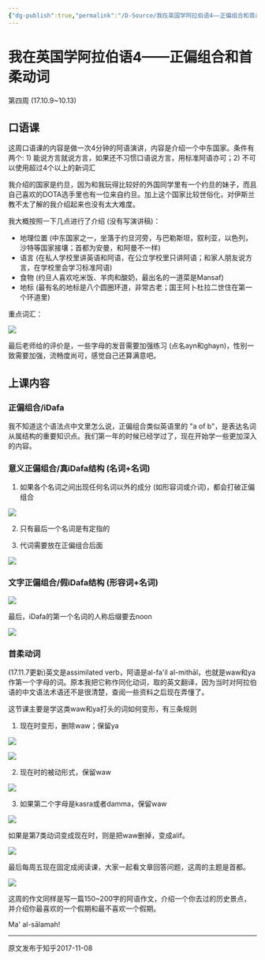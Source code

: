 ```yaml
---
{"dg-publish":true,"permalink":"/D-Source/我在英国学阿拉伯语4——正偏组合和首柔动词/","created":"2024-01-28T21:22:36.785+08:00","updated":"2024-01-28T21:46:03.673+08:00"}
---
```


# 我在英国学阿拉伯语4——正偏组合和首柔动词

第四周 (17.10.9~10.13)

## 口语课

这周口语课的内容是做一次4分钟的阿语演讲，内容是介绍一个中东国家。条件有两个: 1) 能说方言就说方言，如果还不习惯口语说方言，用标准阿语亦可；2) 不可以使用超过4个以上的新词汇


我介绍的国家是约旦，因为和我玩得比较好的外国同学里有一个约旦的妹子，而且自己喜欢的DOTA选手里也有一位来自约旦。加上这个国家比较世俗化，对伊斯兰教不太了解的我介绍起来也没有太大难度。


我大概按照一下几点进行了介绍 (没有写演讲稿)：

- 地理位置 (中东国家之一，坐落于约旦河旁，与巴勒斯坦，叙利亚，以色列，沙特等国家接壤；首都为安曼，和阿曼不一样)
- 语言 (在私人学校里讲英语和阿语，在公立学校里只讲阿语；和家人朋友说方言，在学校里会学习标准阿语)
- 食物 (约旦人喜欢吃米饭、羊肉和酸奶，最出名的一道菜是Mansaf)
- 地标 (最有名的地标是八个圆圈环道，非常古老；国王阿卜杜拉二世住在第一个环道里)

  

重点词汇：

![](https://pic4.zhimg.com/80/v2-30bf94e37004847447047d9b21d36ba3_720w.webp)

最后老师给的评价是，一些字母的发音需要加强练习 (点名ayn和ghayn)，性别一致需要加强，流畅度尚可，感觉自己还算满意吧。

  

## 上课内容

### 正偏组合/iDafa

我不知道这个语法点中文里怎么说，正偏组合类似英语里的 "a of b"，是表达名词从属结构的重要知识点。我们第一年的时候已经学过了，现在开始学一些更加深入的内容。

  

### 意义正偏组合/真iDafa结构 (名词+名词)

1) 如果各个名词之间出现任何名词以外的成分 (如形容词或介词)，都会打破正偏组合

![](https://pic1.zhimg.com/80/v2-f866c3ede80252e521cc213c0ed69ebc_720w.webp)

2) 只有最后一个名词是有定指的

  

3) 代词需要放在正偏组合后面

![](https://pic1.zhimg.com/80/v2-2895eb2e40928b7ddae15c8304e94d7c_720w.webp)

### 文字正偏组合/假iDafa结构 (形容词+名词)

![](https://pic4.zhimg.com/80/v2-52a581627ea4a63286e481438f938853_720w.webp)

  

最后，iDafa的第一个名词的人称后缀要去noon

![](https://pic4.zhimg.com/80/v2-ef82720366b68462bc196ce1ea5618b3_720w.webp)

  

### 首柔动词

(17.11.7更新)英文是assimilated verb，阿语是al-fa'il al-mithāl，也就是waw和ya作第一个字母的词。原本我把它称作同化动词，取的英文翻译，因为当时对阿拉伯语的中文语法术语还不是很清楚，查阅一些资料之后现在弄懂了。

  

这节课主要是学这类waw和ya打头的词如何变形，有三条规则

1) 现在时变形，删除waw；保留ya

![](https://pic2.zhimg.com/80/v2-73b8d5a7fe1b99ceec4fc57ae13301f1_720w.webp)

![](https://pic2.zhimg.com/80/v2-7ce19d44ae13948f0337404c737bdd45_720w.webp)

2) 现在时的被动形式，保留waw

![](https://pic4.zhimg.com/80/v2-f4e7bccd5fa6e937efc99a38a108803b_720w.webp)

3) 如果第二个字母是kasra或者damma，保留waw

![](https://pic1.zhimg.com/80/v2-7a2dca3afb7188fe62e30a0bd7d40088_720w.webp)

如果是第7类动词变成现在时，则是把waw删掉，变成alif。

![](https://pic1.zhimg.com/80/v2-5fc9e36f3263a2d2c29477ea09f4870c_720w.webp)

  

最后每周五现在固定成阅读课，大家一起看文章回答问题，这周的主题是首都。

![](https://pic2.zhimg.com/80/v2-caa7aa974aa326891b5a9112d7caacc1_720w.webp)


这周的作文同样是写一篇150~200字的阿语作文，介绍一个你去过的历史景点，并介绍你最喜欢的一个假期和最不喜欢一个假期。

Ma' al-sālamah!

---
原文发布于知乎2017-11-08